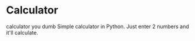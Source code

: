 # Calculator
calculator you dumb
Simple calculator in Python. Just enter 2 numbers and it'll calculate.

